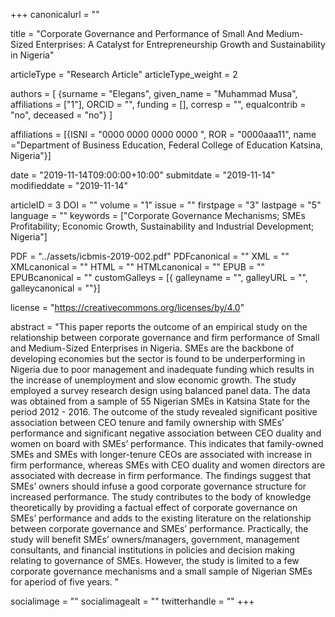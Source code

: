 +++
canonicalurl = ""

title = "Corporate Governance and Performance of Small And Medium-Sized Enterprises: A Catalyst for Entrepreneurship Growth and Sustainability in Nigeria"

articleType = "Research Article"
articleType_weight = 2

authors = [
  {surname = "Elegans",  given_name = "Muhammad Musa",  affiliations = ["1"],  ORCID = "", funding = [], corresp = "", equalcontrib = "no", deceased = "no"}
]

affiliations = [{ISNI = "0000 0000 0000 0000 ", ROR = "0000aaa11", name ="Department of Business Education, Federal College of Education Katsina, Nigeria"}]

date = "2019-11-14T09:00:00+10:00"
submitdate = "2019-11-14"
modifieddate = "2019-11-14"

articleID = 3
DOI = ""
volume = "1"
issue = ""
firstpage = "3"
lastpage = "5"
language = ""
keywords = ["Corporate Governance Mechanisms; SMEs Profitability; Economic Growth, Sustainability and Industrial Development; Nigeria"]


PDF = "../assets/icbmis-2019-002.pdf"
PDFcanonical = ""
XML = ""
XMLcanonical = ""
HTML = ""
HTMLcanonical = ""
EPUB = ""
EPUBcanonical = ""
customGalleys = [{ galleyname = "", galleyURL = "", galleycanonical = ""}]

license = "https://creativecommons.org/licenses/by/4.0"

abstract = "This paper reports the outcome of an empirical study on the relationship between corporate governance and firm performance of Small and Medium-Sized Enterprises in Nigeria. SMEs are the backbone of developing economies but the sector is found to be underperforming in Nigeria due to poor management and inadequate funding which results in the increase of unemployment and slow economic growth. The study employed a survey research design using balanced panel data. The data was obtained from a sample of 55 Nigerian SMEs in Katsina State for the period 2012 - 2016. The outcome of the study revealed significant positive association between CEO tenure and family ownership with SMEs’ performance and significant negative association between CEO duality and women on board with SMEs’ performance. This indicates that family-owned SMEs and SMEs with longer-tenure CEOs are associated with increase in firm performance, whereas SMEs with CEO duality and women directors are associated with decrease in firm performance. The findings suggest that SMEs’ owners should infuse a good corporate governance structure for increased performance. The study contributes to the body of knowledge theoretically by providing a factual effect of corporate governance on SMEs’ performance and adds to the existing literature on the relationship between corporate governance and SMEs’ performance. Practically, the study will benefit SMEs’ owners/managers, government, management consultants, and financial institutions in policies and decision making relating to governance of SMEs. However, the study is limited to a few corporate governance mechanisms and a small sample of Nigerian SMEs for aperiod of five years.
"


socialimage = ""
socialimagealt = ""
twitterhandle = ""
+++

